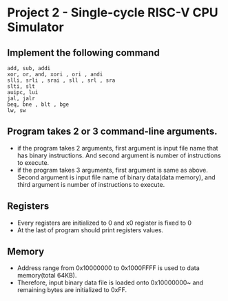 # Project 2 - Single-cycle RISC-V CPU Simulator

## Implement the following command
```
add, sub, addi
xor, or, and, xori , ori , andi
slli, srli , srai , sll , srl , sra
slti, slt
auipc, lui
jal, jalr
beq, bne , blt , bge
lw, sw
```

## Program takes 2 or 3 command-line arguments.
- if the program takes 2 arguments, first argument is input file name that has binary instructions. And second argument is number of instructions to execute.
- if the program takes 3 arguments, first argument is same as above. Second argument is input file name of binary data(data memory), and third argument is number of instructions to execute.

## Registers
- Every registers are initialized to 0 and x0 register is fixed to 0
- At the last of program should print registers values.

## Memory
- Address range from 0x10000000 to 0x1000FFFF is used to data memory(total 64KB).
- Therefore, input binary data file is loaded onto 0x10000000~ and remaining bytes are initialized to 0xFF.
